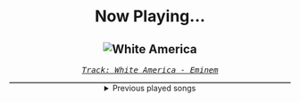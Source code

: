<div align="center"> 
<h1>Now Playing...</h1>

![White America](https://i.scdn.co/image/ab67616d00001e026ca5c90113b30c3c43ffb8f4)
--
_<samp><a href="https://open.spotify.com/track/15qrWkkYCfmtu1uRpGf48L">Track: White America - Eminem</a></samp>_

<div style="border: 1px #4B5054 solid"></div>
<details>
  <summary>
    Previous played songs
  </summary>
  <table>
    <thead>
      <tr>
        <th>
          Artist
        </th>
        <th>
          Song
        </th>
        <th>
          Link
        </th>
      </tr>
    </thead>
    <tbody>
      <tr><td>Eminem</td><td>White America</td><td><a href="https://open.spotify.com/track/15qrWkkYCfmtu1uRpGf48L">https://open.spotify.com/track/15qrWkkYCfmtu1uRpGf48L</a></td></tr><tr><td>NF</td><td>Grindin'</td><td><a href="https://open.spotify.com/track/3m6HMeFX6GIlGPMBcLEN6t">https://open.spotify.com/track/3m6HMeFX6GIlGPMBcLEN6t</a></td></tr><tr><td>Nic D</td><td>Swordfish</td><td><a href="https://open.spotify.com/track/6cF9l6IUC4ftyTJc7igP9d">https://open.spotify.com/track/6cF9l6IUC4ftyTJc7igP9d</a></td></tr><tr><td>Tom MacDonald</td><td>People So Stupid</td><td><a href="https://open.spotify.com/track/3rjJAqZWPjDhsTkCmc2HcY">https://open.spotify.com/track/3rjJAqZWPjDhsTkCmc2HcY</a></td></tr><tr><td>Ramirez</td><td>Be A Witness</td><td><a href="https://open.spotify.com/track/7bzLhOfjzbFsGl0z7jp1qz">https://open.spotify.com/track/7bzLhOfjzbFsGl0z7jp1qz</a></td></tr><tr><td>Jelly Roll</td><td>Wheels Fall Off</td><td><a href="https://open.spotify.com/track/4yGeJP63Z6gLEOZNHjkNnW">https://open.spotify.com/track/4yGeJP63Z6gLEOZNHjkNnW</a></td></tr><tr><td>Connor Price</td><td>Correct</td><td><a href="https://open.spotify.com/track/7eQUd4wXVFldWkd257KEjS">https://open.spotify.com/track/7eQUd4wXVFldWkd257KEjS</a></td></tr><tr><td>mgk</td><td>Bad Mother F*cker</td><td><a href="https://open.spotify.com/track/2kjPvFgVIGki2BRlOHvQQr">https://open.spotify.com/track/2kjPvFgVIGki2BRlOHvQQr</a></td></tr><tr><td>Eminem</td><td>Till I Collapse</td><td><a href="https://open.spotify.com/track/4xkOaSrkexMciUUogZKVTS">https://open.spotify.com/track/4xkOaSrkexMciUUogZKVTS</a></td></tr><tr><td>conscience</td><td>Hasty</td><td><a href="https://open.spotify.com/track/1AneCfStYUqfBWOJvspDJS">https://open.spotify.com/track/1AneCfStYUqfBWOJvspDJS</a></td></tr><tr><td>NF</td><td>HOPE</td><td><a href="https://open.spotify.com/track/0EgLxY52mpGsXETyEsgVlP">https://open.spotify.com/track/0EgLxY52mpGsXETyEsgVlP</a></td></tr><tr><td>Hopsin</td><td>You Should've Known</td><td><a href="https://open.spotify.com/track/6FV7RivrHzOwu6SkLRRYmY">https://open.spotify.com/track/6FV7RivrHzOwu6SkLRRYmY</a></td></tr><tr><td>Tom MacDonald</td><td>The System</td><td><a href="https://open.spotify.com/track/3GOLkVAy82iWaF953nRPe4">https://open.spotify.com/track/3GOLkVAy82iWaF953nRPe4</a></td></tr><tr><td>Futuristic</td><td>Unholy</td><td><a href="https://open.spotify.com/track/75awsh1kFsZePy3JmnXZuI">https://open.spotify.com/track/75awsh1kFsZePy3JmnXZuI</a></td></tr><tr><td>Ekoh</td><td>Hole In Your Head</td><td><a href="https://open.spotify.com/track/1VmYPxD8UQRnrLnT4OwPT0">https://open.spotify.com/track/1VmYPxD8UQRnrLnT4OwPT0</a></td></tr><tr><td>Bad Meets Evil</td><td>Fast Lane</td><td><a href="https://open.spotify.com/track/2c5Isyd07hWsl7AQia2Dig">https://open.spotify.com/track/2c5Isyd07hWsl7AQia2Dig</a></td></tr><tr><td>conscience</td><td>TIL THE HEARSE COME</td><td><a href="https://open.spotify.com/track/6NHGlhtXdbEpg8Faz6HsWo">https://open.spotify.com/track/6NHGlhtXdbEpg8Faz6HsWo</a></td></tr><tr><td>NF</td><td>Intro III</td><td><a href="https://open.spotify.com/track/6e56CkYWD3JO6ovFZBA8po">https://open.spotify.com/track/6e56CkYWD3JO6ovFZBA8po</a></td></tr><tr><td>Alligatoah</td><td>Narben</td><td><a href="https://open.spotify.com/track/3HNCHDA7VVoMKtXP0AFjwu">https://open.spotify.com/track/3HNCHDA7VVoMKtXP0AFjwu</a></td></tr><tr><td>BONES</td><td>DarkShadowBlunts</td><td><a href="https://open.spotify.com/track/6whN5aU7NVsnhpmV67Q7HA">https://open.spotify.com/track/6whN5aU7NVsnhpmV67Q7HA</a></td></tr>
    </tbody>
  </table>
</details>

</div>
